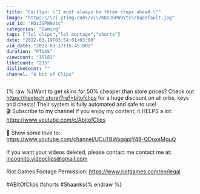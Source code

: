 ```yaml
---
title: "Caitlyn: \"I must always be three steps ahead.\""
image: "https:\/\/i.ytimg.com\/vi\/KDzJGPW9Vtc\/hqdefault.jpg"
vid_id: "KDzJGPW9Vtc"
categories: "Gaming"
tags: ["lol clips","lol montage","shorts"]
date: "2022-03-19T03:54:01+03:00"
vid_date: "2022-03-17T15:45:00Z"
duration: "PT14S"
viewcount: "16181"
likeCount: "235"
dislikeCount: ""
channel: "A bit of Clips"
---
```

{% raw %}Want to get skins for 50% cheaper than store prices? Check out <a rel="nofollow" target="blank" href="https://hextech.store/?ref=bitofclips">https://hextech.store/?ref=bitofclips</a> for a huge discount on all orbs, keys and chests! Their system is fully automated and safe to use!<br />🎬 Subscribe to my channel if you enjoy my content, it HELPS a lot: <a rel="nofollow" target="blank" href="https://www.youtube.com/c/AbitofClips">https://www.youtube.com/c/AbitofClips</a><br /><br />🙏 Show some love to: <a rel="nofollow" target="blank" href="https://www.youtube.com/channel/UCuTBWxqgpjY48-QDuxsMguQ">https://www.youtube.com/channel/UCuTBWxqgpjY48-QDuxsMguQ</a><br /><br />If you want your videos deleted, please contact me contact me at: incognito.videoclips@gmail.com<br /><br />Riot Games Footage Permission: <a rel="nofollow" target="blank" href="https://www.riotgames.com/en/legal">https://www.riotgames.com/en/legal</a><br /><br />#ABitOfClips #shorts #Shaanks{% endraw %}
